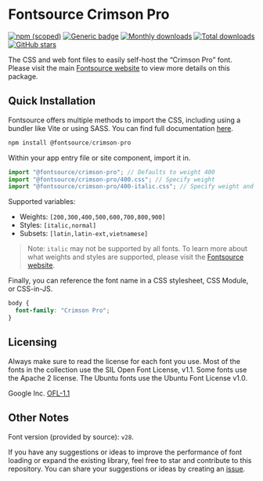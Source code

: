 # Fontsource Crimson Pro

[![npm (scoped)](https://img.shields.io/npm/v/@fontsource/crimson-pro?color=brightgreen)](https://www.npmjs.com/package/@fontsource/crimson-pro) [![Generic badge](https://img.shields.io/badge/fontsource-passing-brightgreen)](https://github.com/fontsource/fontsource) [![Monthly downloads](https://badgen.net/npm/dm/@fontsource/crimson-pro)](https://github.com/fontsource/fontsource) [![Total downloads](https://badgen.net/npm/dt/@fontsource/crimson-pro)](https://github.com/fontsource/fontsource) [![GitHub stars](https://img.shields.io/github/stars/fontsource/fontsource.svg?style=social&label=Star)](https://github.com/fontsource/fontsource/stargazers)

The CSS and web font files to easily self-host the “Crimson Pro” font. Please visit the main [Fontsource website](https://fontsource.org/fonts/crimson-pro) to view more details on this package.

## Quick Installation

Fontsource offers multiple methods to import the CSS, including using a bundler like Vite or using SASS. You can find full documentation [here](https://fontsource.org/docs/getting-started/introduction).

```javascript
npm install @fontsource/crimson-pro
```

Within your app entry file or site component, import it in.

```javascript
import "@fontsource/crimson-pro"; // Defaults to weight 400
import "@fontsource/crimson-pro/400.css"; // Specify weight
import "@fontsource/crimson-pro/400-italic.css"; // Specify weight and style
```

Supported variables:
- Weights: `[200,300,400,500,600,700,800,900]`
- Styles: `[italic,normal]`
- Subsets: `[latin,latin-ext,vietnamese]`

> Note: `italic` may not be supported by all fonts. To learn more about what weights and styles are supported, please visit the [Fontsource website](https://fontsource.org/fonts/crimson-pro).

Finally, you can reference the font name in a CSS stylesheet, CSS Module, or CSS-in-JS.

```css
body {
  font-family: "Crimson Pro";
}
```

## Licensing
Always make sure to read the license for each font you use. Most of the fonts in the collection use the SIL Open Font License, v1.1. Some fonts use the Apache 2 license. The Ubuntu fonts use the Ubuntu Font License v1.0.

Google Inc.
[OFL-1.1](http://scripts.sil.org/OFL)

## Other Notes
Font version (provided by source): `v28`.

If you have any suggestions or ideas to improve the performance of font loading or expand the existing library, feel free to star and contribute to this repository. You can share your suggestions or ideas by creating an [issue](https://github.com/fontsource/fontsource/issues).
